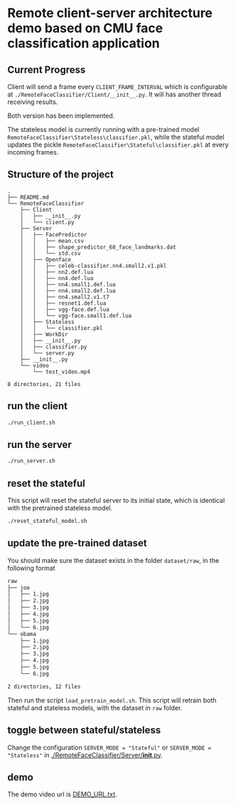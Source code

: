 # Remote client-server architecture demo based on CMU face classification application
## Current Progress
Client will send a frame every `CLIENT_FRAME_INTERVAL` which is configurable at `./RemoteFaceClassifier/Client/__init__.py`. 
It will has another thread receiving results.

Both version has been implemented.

The stateless model is currently running with a pre-trained model `RemoteFaceClassifier\Stateless\classifier.pkl`, while the stateful model updates the pickle `RemoteFaceClassifier\Stateful\classifier.pkl` at every incoming frames. 
 

## Structure of the project
```
.
├── README.md
└── RemoteFaceClassifier
    ├── Client
    │   ├── __init__.py
    │   └── client.py
    ├── Server
    │   ├── FacePredictor
    │   │   ├── mean.csv
    │   │   ├── shape_predictor_68_face_landmarks.dat
    │   │   └── std.csv
    │   ├── Openface
    │   │   ├── celeb-classifier.nn4.small2.v1.pkl
    │   │   ├── nn2.def.lua
    │   │   ├── nn4.def.lua
    │   │   ├── nn4.small1.def.lua
    │   │   ├── nn4.small2.def.lua
    │   │   ├── nn4.small2.v1.t7
    │   │   ├── resnet1.def.lua
    │   │   ├── vgg-face.def.lua
    │   │   └── vgg-face.small1.def.lua
    │   ├── Stateless
    │   │   └── classifier.pkl
    │   ├── WorkDir
    │   ├── __init__.py
    │   ├── classifier.py
    │   └── server.py
    ├── __init__.py
    └── video
        └── test_video.mp4

8 directories, 21 files

```
## run the client

```bash
./run_client.sh
```

## run the server
```bash
./run_server.sh
```

## reset the stateful
This script will reset the stateful server to its initial state, which is identical with the pretrained stateless model.
```bash
./reset_stateful_model.sh
```

## update the pre-trained dataset
You should make sure the dataset exists in the folder `dataset/raw`, in the following format
```bash
raw
├── joe
│   ├── 1.jpg
│   ├── 2.jpg
│   ├── 3.jpg
│   ├── 4.jpg
│   ├── 5.jpg
│   └── 6.jpg
└── obama
    ├── 1.jpg
    ├── 2.jpg
    ├── 3.jpg
    ├── 4.jpg
    ├── 5.jpg
    └── 6.jpg

2 directories, 12 files
```
Then run the script `load_pretrain_model.sh`. This script will retrain both stateful and stateless models, with the dataset in `raw` folder.

## toggle between stateful/stateless
Change the configuration `SERVER_MODE = "Stateful"` or `SERVER_MODE = "Stateless"` in [./RemoteFaceClassifier/Server/__init__.py](./RemoteFaceClassifier/Server/__init__.py).

## demo
The demo video url is [DEMO_URL.txt](DEMO_URL.txt).